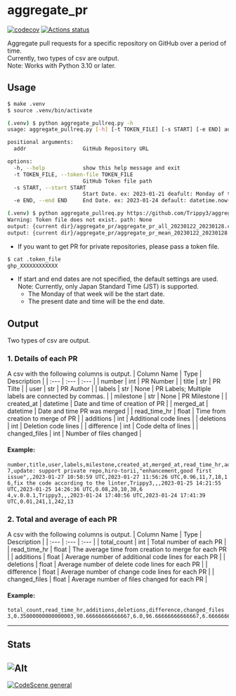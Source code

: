 # aggregate_pr
[![codecov](https://codecov.io/gh/Trippy3/aggregate_pr/branch/main/graph/badge.svg?token=OS3J2YRBR2)](https://codecov.io/gh/Trippy3/aggregate_pr)
[![Actions status](https://github.com/Trippy3/aggregate_pr/actions/workflows/ci.yml/badge.svg)](https://github.com/Trippy3/aggregate_pr/actions)

Aggregate pull requests for a specific repository on GitHub over a period of time.  
Currently, two types of csv are output.  
Note: Works with Python 3.10 or later.

## Usage
~~~bash
$ make .venv
$ source .venv/bin/activate

(.venv) $ python aggregate_pullreq.py -h
usage: aggregate_pullreq.py [-h] [-t TOKEN_FILE] [-s START] [-e END] addr

positional arguments:
  addr                  GitHub Repository URL

options:
  -h, --help            show this help message and exit
  -t TOKEN_FILE, --token-file TOKEN_FILE
                        GitHub Token file path
  -s START, --start START
                        Start Date. ex: 2023-01-21 deafult: Monday of the week.
  -e END, --end END     End Date. ex: 2023-01-24 default: datetime.now()

(.venv) $ python aggregate_pullreq.py https://github.com/Trippy3/aggregate_pr
Warning: Token file does not exist. path: None
output: {current dir}/aggregate_pr/aggregate_pr_all_20230122_20230128.csv
output: {current dir}/aggregate_pr/aggregate_pr_mean_20230122_20230128.csv
~~~
- If you want to get PR for private repositories, please pass a token file.
~~~bash
$ cat .token_file
ghp_XXXXXXXXXXXX
~~~
- If start and end dates are not specified, the default settings are used.  
Note: Currently, only Japan Standard Time (JST) is supported.
    - The Monday of that week will be the start date.
    - The present date and time will be the end date. 

## Output
Two types of csv are output.
### 1. Details of each PR
A csv with the following columns is output.
| Column Name | Type | Description |
| :--- | :--- | :--- |
| number | int | PR Number |
| title | str | PR Tilte |
| user | str | PR Author |
| labels | str \| None | PR Labels; Multiple labels are connected by commas. |
| milestone | str \| None | PR Milestone |
| created_at | datetime | Date and time of creation of PR |
| merged_at | datetime | Date and time PR was merged |
| read_time_hr | float | Time from creation to merge of PR |
| additions | int | Additional code lines |
| deletions | int | Deletion code lines |
| difference | int | Code delta of lines |
| changed_files | int | Number of files changed |

#### Example: 
~~~
number,title,user,labels,milestone,created_at,merged_at,read_time_hr,additions,deletions,difference,changed_files
7,update: support private repo,hiro-torii,"enhancement,good first issue",,2023-01-27 10:58:59 UTC,2023-01-27 11:56:26 UTC,0.96,11,7,18,1
6,fix the code according to the linter,Trippy3,,,2023-01-25 14:21:55 UTC,2023-01-25 14:26:36 UTC,0.08,20,10,30,6
4,v.0.0.1,Trippy3,,,2023-01-24 17:40:56 UTC,2023-01-24 17:41:39 UTC,0.01,241,1,242,13
~~~

### 2. Total and average of each PR
A csv with the following columns is output.
| Column Name | Type | Description |
| :--- | :--- | :--- |
| total_count | int | Total number of each PR |
| read_time_hr | float | The average time from creation to merge for each PR |
| additions | float | Average number of additional code lines for each PR |
| deletions | float | Average number of delete code lines for each PR |
| difference | float | Average number of change code lines for each PR |
| changed_files | float | Average number of files changed for each PR |

#### Example: 
~~~
total_count,read_time_hr,additions,deletions,difference,changed_files
3,0.35000000000000003,90.66666666666667,6.0,96.66666666666667,6.666666666666667
~~~

-----
## Stats
![Alt](https://repobeats.axiom.co/api/embed/c2280b8673dbde0c57706cfbd19fa97aa6b0c079.svg "Repobeats analytics image")
-----
[![CodeScene general](https://codescene.io/images/analyzed-by-codescene-badge.svg)](https://codescene.io/projects/34295)
